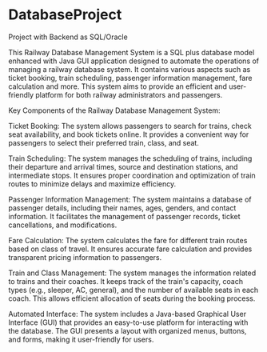 # DatabaseProject
Project with Backend as SQL/Oracle

This Railway Database Management System is a SQL plus database model enhanced with Java GUI
application designed to automate the operations of managing a railway database system. It contains
various aspects such as ticket booking, train scheduling, passenger information management, fare
calculation and more. This system aims to provide an efficient and user-friendly platform for both
railway administrators and passengers.

Key Components of the Railway Database Management System:

Ticket Booking: The system allows passengers to search for trains, check seat availability, and book
tickets online. It provides a convenient way for passengers to select their preferred train, class, and
seat.

Train Scheduling: The system manages the scheduling of trains, including their departure and arrival
times, source and destination stations, and intermediate stops. It ensures proper coordination and
optimization of train routes to minimize delays and maximize efficiency.

Passenger Information Management: The system maintains a database of passenger details,
including their names, ages, genders, and contact information. It facilitates the management of
passenger records, ticket cancellations, and modifications.

Fare Calculation: The system calculates the fare for different train routes based on class of travel. It
ensures accurate fare calculation and provides transparent pricing information to passengers.

Train and Class Management: The system manages the information related to trains and their
coaches. It keeps track of the train's capacity, coach types (e.g., sleeper, AC, general), and the number
of available seats in each coach. This allows efficient allocation of seats during the booking process.

Automated Interface: The system includes a Java-based Graphical User Interface (GUI) that
provides an easy-to-use platform for interacting with the database. The GUI presents a layout with
organized menus, buttons, and forms, making it user-friendly for users.
